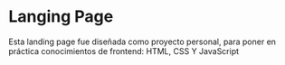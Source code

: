 # Langing Page 
Esta landing page fue diseñada como proyecto personal, para poner en práctica conocimientos de frontend: HTML, CSS Y JavaScript
